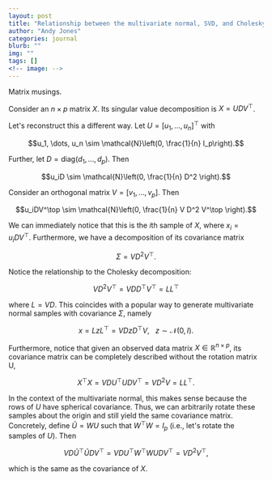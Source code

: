 ```yaml
---
layout: post
title: "Relationship between the multivariate normal, SVD, and Cholesky decomposition"
author: "Andy Jones"
categories: journal
blurb: ""
img: ""
tags: []
<!-- image: -->
---
```


Matrix musings.

Consider an $n\times p$ matrix $X$. Its singular value decomposition is $X = UDV^\top$.

Let's reconstruct this a different way. Let $U = [u_1, \dots, u_n]^\top$ with 

$$u_1, \dots, u_n \sim \mathcal{N}\left(0, \frac{1}{n} I_p\right).$$

Further, let $D = \text{diag}(d_1, \dots, d_p)$. Then

$$u_iD \sim \mathcal{N}\left(0, \frac{1}{n} D^2 \right).$$

Consider an orthogonal matrix $V = [v_1, \dots, v_p]$. Then

$$u_iDV^\top \sim \mathcal{N}\left(0, \frac{1}{n} V D^2 V^\top \right).$$

We can immediately notice that this is the $i$th sample of $X$, where $x_i = u_iDV^\top$. Furthermore, we have a decomposition of its covariance matrix

$$\Sigma =  V D^2 V^\top.$$

Notice the relationship to the Cholesky decomposition:

$$V D^2 V^\top = V D D^\top V^\top = LL^\top$$

where $L = VD$. This coincides with a popular way to generate multivariate normal samples with covariance $\Sigma$, namely

$$x = LzL^\top=VDzD^\top V, ~~~ z\sim \mathcal{N}(0, I).$$

Furthermore, notice that given an observed data matrix $X \in \mathbb{R}^{n \times p}$, its covariance matrix can be completely described without the rotation matrix U,

$$X^\top X = VDU^\top UDV^\top = VD^2V = LL^\top.$$

In the context of the multivariate normal, this makes sense because the rows of $U$ have spherical covariance. Thus, we can arbitrarily rotate these samples about the origin and still yield the same covariance matrix. Concretely, define $\widetilde{U} = WU$ such that $W^\top W = I_p$ (i.e., let's rotate the samples of $U$). Then

$$VD\widetilde{U}^\top \widetilde{U}DV^\top = VDU^\top W^\top WUDV^\top = VD^2V^\top,$$

which is the same as the covariance of $X$.

